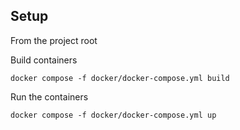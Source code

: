 ## Setup

From the project root

Build containers

`docker compose -f docker/docker-compose.yml build`

Run the containers

`docker compose -f docker/docker-compose.yml up`
